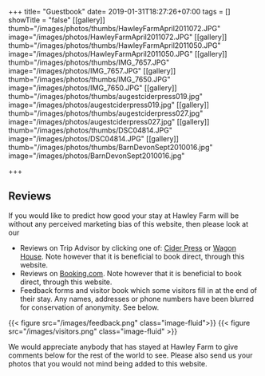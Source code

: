 +++
title= "Guestbook"
date= 2019-01-31T18:27:26+07:00
tags = []
showTitle = "false"
[[gallery]]
thumb="/images/photos/thumbs/HawleyFarmApril2011072.JPG"
image="/images/photos/HawleyFarmApril2011072.JPG"
[[gallery]]
thumb="/images/photos/thumbs/HawleyFarmApril2011050.JPG"
image="/images/photos/HawleyFarmApril2011050.JPG"
[[gallery]]
thumb="/images/photos/thumbs/IMG_7657.JPG"
image="/images/photos/IMG_7657.JPG"
[[gallery]]
thumb="/images/photos/thumbs/IMG_7650.JPG"
image="/images/photos/IMG_7650.JPG"
[[gallery]]
thumb="/images/photos/thumbs/augestciderpress019.jpg"
image="/images/photos/augestciderpress019.jpg"
[[gallery]]
thumb="/images/photos/thumbs/augestciderpress027.jpg"
image="/images/photos/augestciderpress027.jpg"
[[gallery]]
thumb="/images/photos/thumbs/DSC04814.JPG"
image="/images/photos/DSC04814.JPG"
[[gallery]]
thumb="/images/photos/thumbs/BarnDevonSept2010016.jpg"
image="/images/photos/BarnDevonSept2010016.jpg"

+++

## Reviews

If you would like to predict how good your stay at Hawley Farm will be without any perceived marketing bias of this website, then please look at our

*  Reviews on Trip Advisor by clicking one of: [Cider Press](https://www.tripadvisor.co.uk/VacationRentalReview-g2099835-d7131341-Hawley_Farm_Holiday_cottages_The_Cider_Press-Dalwood_Devon_England.html) or [Wagon House](https://www.tripadvisor.co.uk/VacationRentalReview-g2099835-d7182575-Hawley_Farm_Cottages_The_Wagon_House-Dalwood_Devon_England.html). Note however that it is beneficial to book direct, through this website.
*  Reviews on [Booking.com](https://www.booking.com/reviews/gb/hotel/hawley-farm.en-gb.html?aid=304142;label=gen173nr-1DCAEoggJCAlhYSDNYBGhQiAEBmAEuwgEDYWJuyAEP2AED6AEBkgIBeagCBA;sid=93dbcb82028f86d43ef4c25d5d9d2711). Note however that it is beneficial to book direct, through this website.
*  Feedback forms and visitor book which some visitors fill in at the end of their stay. Any names, addresses or phone numbers have been blurred for conservation of anonymity. See below.

{{< figure src="/images/feedback.png" class="image-fluid">}}
{{< figure src="/images/visitors.png" class="image-fluid" >}}


We would appreciate anybody that has stayed at Hawley Farm to give comments below for the rest of the world to see. Please also send us your photos that you would not mind being added to this website.
